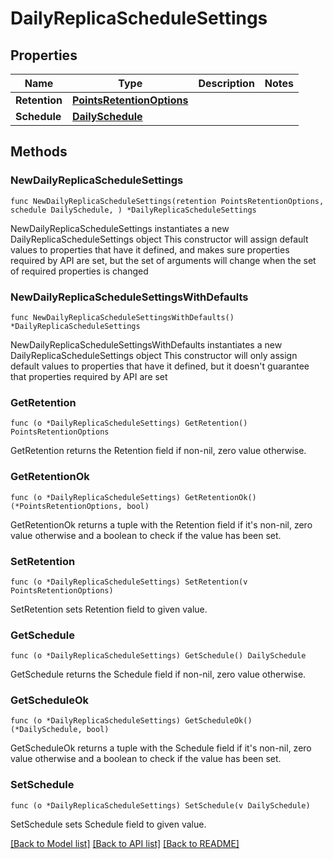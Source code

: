 # DailyReplicaScheduleSettings

## Properties

Name | Type | Description | Notes
------------ | ------------- | ------------- | -------------
**Retention** | [**PointsRetentionOptions**](PointsRetentionOptions.md) |  | 
**Schedule** | [**DailySchedule**](DailySchedule.md) |  | 

## Methods

### NewDailyReplicaScheduleSettings

`func NewDailyReplicaScheduleSettings(retention PointsRetentionOptions, schedule DailySchedule, ) *DailyReplicaScheduleSettings`

NewDailyReplicaScheduleSettings instantiates a new DailyReplicaScheduleSettings object
This constructor will assign default values to properties that have it defined,
and makes sure properties required by API are set, but the set of arguments
will change when the set of required properties is changed

### NewDailyReplicaScheduleSettingsWithDefaults

`func NewDailyReplicaScheduleSettingsWithDefaults() *DailyReplicaScheduleSettings`

NewDailyReplicaScheduleSettingsWithDefaults instantiates a new DailyReplicaScheduleSettings object
This constructor will only assign default values to properties that have it defined,
but it doesn't guarantee that properties required by API are set

### GetRetention

`func (o *DailyReplicaScheduleSettings) GetRetention() PointsRetentionOptions`

GetRetention returns the Retention field if non-nil, zero value otherwise.

### GetRetentionOk

`func (o *DailyReplicaScheduleSettings) GetRetentionOk() (*PointsRetentionOptions, bool)`

GetRetentionOk returns a tuple with the Retention field if it's non-nil, zero value otherwise
and a boolean to check if the value has been set.

### SetRetention

`func (o *DailyReplicaScheduleSettings) SetRetention(v PointsRetentionOptions)`

SetRetention sets Retention field to given value.


### GetSchedule

`func (o *DailyReplicaScheduleSettings) GetSchedule() DailySchedule`

GetSchedule returns the Schedule field if non-nil, zero value otherwise.

### GetScheduleOk

`func (o *DailyReplicaScheduleSettings) GetScheduleOk() (*DailySchedule, bool)`

GetScheduleOk returns a tuple with the Schedule field if it's non-nil, zero value otherwise
and a boolean to check if the value has been set.

### SetSchedule

`func (o *DailyReplicaScheduleSettings) SetSchedule(v DailySchedule)`

SetSchedule sets Schedule field to given value.



[[Back to Model list]](../README.md#documentation-for-models) [[Back to API list]](../README.md#documentation-for-api-endpoints) [[Back to README]](../README.md)


